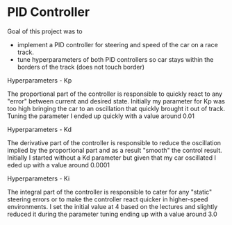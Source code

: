 # PID Controller

Goal of this project was to 
- implement a PID controller for steering and speed of the car on a race track. 
- tune hyperparameters of both PID controllers so car stays within the borders of the track (does not touch border)

Hyperparameters - Kp

The proportional part of the controller is responsible to quickly react to any "error" between current and desired state. Initially my parameter for Kp was too high bringing the car to an oscillation that quickly brought it out of track. Tuning the parameter I ended up quickly with a value around 0.01



Hyperparameters - Kd

The derivative part of the controller is responsible to reduce the oscillation implied by the proportional part and as a result "smooth" the control result. Initially I started without a Kd parameter but given that my car oscillated I eded up with a value around 0.0001



Hyperparameters - Ki

The integral part of the controller is responsible to cater for any "static" steering errors or to make the controller react quicker in higher-speed environments. I set the initial value at 4 based on the lectures and slightly reduced it during the parameter tuning ending up with a value around 3.0
